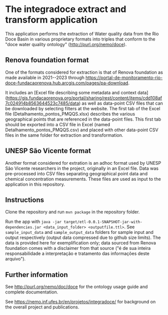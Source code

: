 # The integradoce extract and transform application

This application performs the extraction of Water quality data from the Rio Doce Basin in various proprietary formats into triples that conform to the "doce water quality ontology" (<http://purl.org/nemo/doce>).

## Renova foundation format

One of the formats considered for extraction is that of Renova foundation as made available in 2021--2023 through <https://portal-de-monitoramento-rio-doce-fundacaorenova.hub.arcgis.com/pages/pa-download>.

It includes an [Excel file describing some metadata and context data] (<https://gis.fundacaorenova.org/portal/sharing/rest/content/items/cdd108af7c024914b8563644523c7485/data>) as well as data-point CSV files that can be downloaded by selecting filters at the website. The first tab of the Excel file (Detalhamento_pontos_PMQQS.xlsx) describes the various geographical points that are referenced in the data-point files. This first tab should be exported into a CSV file in Excel (named Detalhamento_pontos_PMQQS.csv) and placed with other data-point CSV files in the same folder for extraction and transformation.

## UNESP São Vicente format

Another format considered for extration is an adhoc format used by UNESP São Vicente researchers in the project, originally in an Excel file. Data was pre-processed into CSV files separating geographical point data and chemical concentration measurements. These files are used as input to the application in this repository.

## Instructions

Clone the repository and run `mvn package` in the repository folder.

Run the app with `java -jar target/etl-0.0.1-SNAPSHOT-jar-with-dependencies.jar <data_input_folder> <outputfile.ttl>`. See `sample_input_data` and `sample_output_data` folders for sample input and output respectively (output data compressed due to github size limits). The data is provided here for exemplification only; data sourced from Renova foundation comes with a disclaimer from that source ("é de sua inteira responsabilidade a interpretação e tratamento das informações deste arquivo").

## Further information

See <http://purl.org/nemo/doc/doce> for the ontology usage guide and complete documentation.

See <https://nemo.inf.ufes.br/en/projetos/integradoce/> for background on the overall project and publications.

